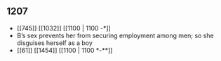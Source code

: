 ## 1207
- [[745]] [[1032]] [[1100 | 1100 -*]] 
- B’s sex prevents her from securing employment among men; so she disguises herself as a boy
- [[61]] [[1454]] [[1100 | 1100 *-**]] 

